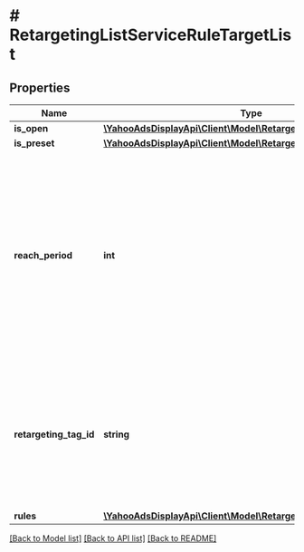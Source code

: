 # # RetargetingListServiceRuleTargetList

## Properties

Name | Type | Description | Notes
------------ | ------------- | ------------- | -------------
**is_open** | [**\YahooAdsDisplayApi\Client\Model\RetargetingListServiceIsOpen**](RetargetingListServiceIsOpen.md) |  | [optional]
**is_preset** | [**\YahooAdsDisplayApi\Client\Model\RetargetingListServiceIsPreset**](RetargetingListServiceIsPreset.md) |  | [optional]
**reach_period** | **int** | &lt;div lang&#x3D;\&quot;ja\&quot;&gt; リーチの蓄積期間（1日～540日）です。&lt;br&gt; このフィールドは、ADD時に必須となり、SET時に省略可能となります。 &lt;/div&gt; &lt;div lang&#x3D;\&quot;en\&quot;&gt; Cookies validation period. (1 - 540 days) &lt;br&gt; This field is required in ADD operation, and is optional in SET operation. &lt;/div&gt; | [optional]
**retargeting_tag_id** | **string** | &lt;div lang&#x3D;\&quot;ja\&quot;&gt; リターゲティングタグIDです。&lt;br&gt; このフィールドは、ADD時に必須となります。 &lt;/div&gt; &lt;div lang&#x3D;\&quot;en\&quot;&gt; ID of Retargeting Tag. &lt;br&gt; This field is required in ADD operation. &lt;/div&gt; | [optional]
**rules** | [**\YahooAdsDisplayApi\Client\Model\RetargetingListServiceRule[]**](RetargetingListServiceRule.md) |  | [optional]

[[Back to Model list]](../../README.md#models) [[Back to API list]](../../README.md#endpoints) [[Back to README]](../../README.md)
